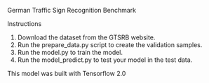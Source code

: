 German Traffic Sign Recognition Benchmark

Instructions

1. Download the dataset from the GTSRB website.
2. Run the prepare_data.py script to create the validation samples.
3. Run the model.py to train the model.
4. Run the model_predict.py to test your model in the test data.


This model was built with Tensorflow 2.0